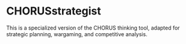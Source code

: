 # CHORUSstrategist
This is a specialized version of the CHORUS thinking tool, adapted for strategic planning, wargaming, and competitive analysis.
